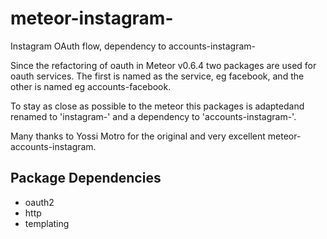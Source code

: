 meteor-instagram-
=================

Instagram OAuth flow, dependency to accounts-instagram-

Since the refactoring of oauth in Meteor v0.6.4 two packages are used for oauth services. The first is named as the service, eg facebook, and the other is named eg accounts-facebook.

To stay as close as possible to the meteor this packages is adaptedand renamed to 'instagram-' and a dependency to 'accounts-instagram-'.

Many thanks to Yossi Motro for the original and very excellent meteor-accounts-instagram.

Package Dependencies
--------------------

* oauth2
* http
* templating
